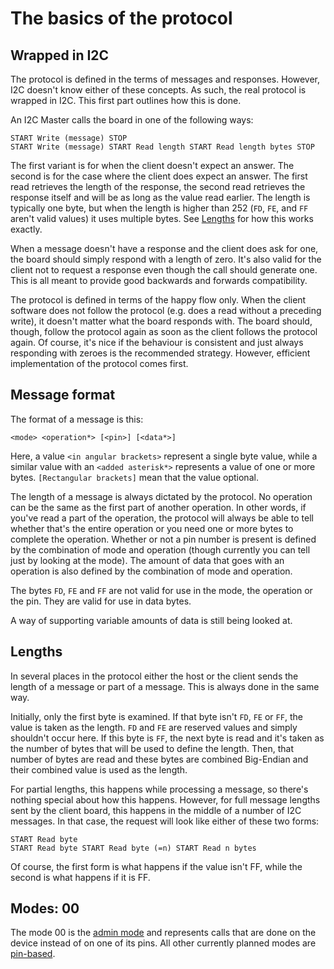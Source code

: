 
The basics of the protocol
==========================

Wrapped in I2C
--------------

The protocol is defined in the terms of messages and responses. However, I2C doesn't
know either of these concepts. As such, the real protocol is wrapped in I2C. This
first part outlines how this is done.

An I2C Master calls the board in one of the following ways:

    START Write (message) STOP
    START Write (message) START Read length START Read length bytes STOP

The first variant is for when the client doesn't expect an answer. The second is for
the case where the client does expect an answer. The first read retrieves the length of
the response, the second read retrieves the response itself and will be as long
as the value read earlier. The length is typically one byte, but when the length is
higher than 252 (`FD`, `FE`, and `FF` aren't valid values) it uses multiple bytes.
See [Lengths](#lengths) for how this works exactly.

When a message doesn't have a response and the client does ask for one, the
board should simply respond with a length of zero. It's also valid for the client not
to request a response even though the call should generate one. This is all meant to
provide good backwards and forwards compatibility.

The protocol is defined in terms of the happy flow only. When the client software does
not follow the protocol (e.g. does a read without a preceding write), it doesn't 
matter what the board responds with. The board should, though, follow the protocol
again as soon as the client follows the protocol again. Of course, it's nice if the
behaviour is consistent and just always responding with zeroes is the recommended
strategy. However, efficient implementation of the protocol comes first.

Message format
--------------

The format of a message is this:

    <mode> <operation*> [<pin>] [<data*>]

Here, a value `<in angular brackets>` represent a single byte value, while a similar
value with an `<added asterisk*>` represents a value of one or more bytes. 
`[Rectangular brackets]` mean that the value optional.

The length of a message is always dictated by the protocol. No operation can be the
same as the first part of another operation. In other words, if you've read a part
of the operation, the protocol will always be able to tell whether that's the entire
operation or you need one or more bytes to complete the operation. Whether or not 
a pin number is present is defined by the combination of mode and operation
(though currently you can tell just by looking at the mode). The amount of data
that goes with an operation is also defined by the combination of mode and operation.

The bytes `FD`, `FE` and `FF` are not valid for use in the mode, the operation or the pin.
They are valid for use in data bytes.

A way of supporting variable amounts of data is still being looked at.

Lengths
-------

In several places in the protocol either the host or the client sends the length of a message
or part of a message. This is always done in the same way.

Initially, only the first byte is examined. If that byte isn't `FD`, `FE` or `FF`, the value is
taken as the length. `FD` and `FE` are reserved values and simply shouldn't occur here. If this
byte is `FF`, the next byte is read and it's taken as the number of bytes that will be used to
define the length. Then, that number of bytes are read and these bytes are combined Big-Endian
and their combined value is used as the length.

For partial lengths, this happens while processing a message, so there's nothing special about
how this happens. However, for full message lengths sent by the client board, this happens in
the middle of a number of I2C messages. In that case, the request will look like either of these
two forms:

    START Read byte
    START Read byte START Read byte (=n) START Read n bytes

Of course, the first form is what happens if the value isn't FF, while the second is what happens
if it is FF.


Modes: 00
---------

The mode 00 is the [admin mode](admin-operations.md) and represents calls that are done 
on the device instead of on one of its pins. All other currently planned modes are
[pin-based](pin-operations.md).